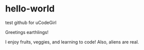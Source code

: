 # hello-world
test github for uCodeGirl

Greetings earthlings!

I enjoy fruits, veggies, and learning to code! Also, aliens are real.
